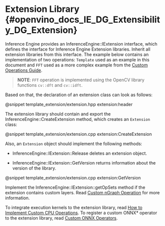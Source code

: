 # Extension Library {#openvino_docs_IE_DG_Extensibility_DG_Extension}

Inference Engine provides an InferenceEngine::IExtension interface, which defines the interface for Inference Engine Extension libraries.
Inherit all extension libraries from this interface. The example below contains an implementation of two operations: `Template`
used as an example in this document and `FFT` used as a more complex example from the [Custom Operations Guide](../../HOWTO/Custom_Layers_Guide.md).

> **NOTE**: `FFT` operation is implemented using the OpenCV library functions `cv::dft` and `cv::idft`.

Based on that, the declaration of an extension class can look as follows:

@snippet template_extension/extension.hpp extension:header

The extension library should contain and export the InferenceEngine::CreateExtension method, which creates an `Extension` class:

@snippet template_extension/extension.cpp extension:CreateExtension

Also, an `Extension` object should implement the following methods:

* InferenceEngine::IExtension::Release deletes an extension object.

* InferenceEngine::IExtension::GetVersion returns information about the version of the library.

@snippet template_extension/extension.cpp extension:GetVersion

Implement the InferenceEngine::IExtension::getOpSets method if the extension contains custom layers. 
Read [Custom nGraph Operation](AddingNGraphOps.md) for more information.

To integrate execution kernels to the extension library, read [How to Implement Custom CPU Operations](CPU_Kernel.md).
To register a custom ONNX\* operator to the extension library, read [Custom ONNX Operators](Custom_ONNX_Ops.md).
